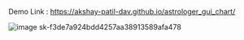 Demo Link : https://akshay-patil-dav.github.io/astrologer_gui_chart/

![image](https://github.com/user-attachments/assets/40da41e4-e40b-45a3-8577-84cc6a87f489)
sk-f3de7a924bdd4257aa38913589afa478
 